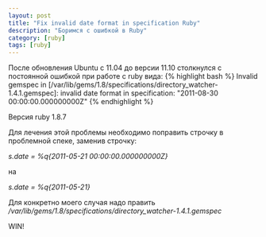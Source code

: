 ```yaml
---
layout: post
title: "Fix invalid date format in specification Ruby"
description: "Боримся с ошибкой в Ruby"
category: [ruby]
tags: [ruby]
---
```

После обновления Ubuntu с 11.04 до версии 11.10 столкнулся с постоянной ошибкой при работе с ruby вида:
{% highlight bash %}
Invalid gemspec in [/var/lib/gems/1.8/specifications/directory_watcher-1.4.1.gemspec]: invalid date format in specification: "2011-08-30 00:00:00.000000000Z"
{% endhighlight %}

Версия ruby 1.8.7

Для лечения этой проблемы необходимо поправить строчку в проблемной спеке, заменив строчку:

*s.date = %q{2011-05-21 00:00:00.000000000Z}*

на

*s.date = %q{2011-05-21}*

Для конкретно моего случая надо править */var/lib/gems/1.8/specifications/directory_watcher-1.4.1.gemspec*


WIN!